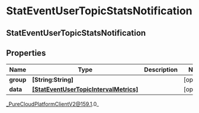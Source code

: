 # StatEventUserTopicStatsNotification

## StatEventUserTopicStatsNotification

## Properties

|Name | Type | Description | Notes|
|------------ | ------------- | ------------- | -------------|
| **group** | **[String:String]** |  | [optional] |
| **data** | [**[StatEventUserTopicIntervalMetrics]**](StatEventUserTopicIntervalMetrics) |  | [optional] |



_PureCloudPlatformClientV2@159.1.0_
